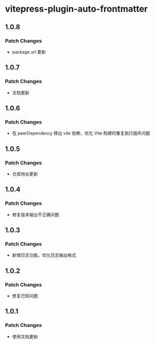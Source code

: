 # vitepress-plugin-auto-frontmatter

## 1.0.8

### Patch Changes

- package url 更新

## 1.0.7

### Patch Changes

- 文档更新

## 1.0.6

### Patch Changes

- 在 peerDependency 移出 vite 依赖，优化 Vite 构建时重复执行插件问题

## 1.0.5

### Patch Changes

- 仓库地址更新

## 1.0.4

### Patch Changes

- 修复版本输出不正确问题

## 1.0.3

### Patch Changes

- 新增日志功能，优化日志输出格式

## 1.0.2

### Patch Changes

- 修复已知问题

## 1.0.1

### Patch Changes

- 使用文档更新
